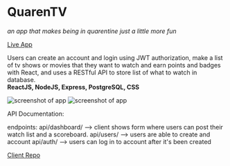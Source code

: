 # QuarenTV
*an app that makes being in quarentine just a little more fun*

[Live App](https://quarentv.herokuapp.com/)

Users can create an account and login using JWT authorization, make a list of tv shows or movies that they want to watch and earn points and badges with React, and uses a RESTful API to store list of what to watch in database. <br />
**ReactJS, NodeJS, Express, PostgreSQL, CSS**

<img src="https://i.imgur.com/H42JHVk.png" alt="screenshot of app" />
<img src="https://i.imgur.com/F95BN3z.png" alt="screenshot of app" />


API Documentation: 

endpoints:
api/dashboard/ -->  client shows form where users can post their watch list and a scoreboard.
api/users/ --> users are able to create and account
api/auth/ --> users can log in to account after it's been created

[Client Repo](https://github.com/jennifrmarie/quarentv-client.git)
